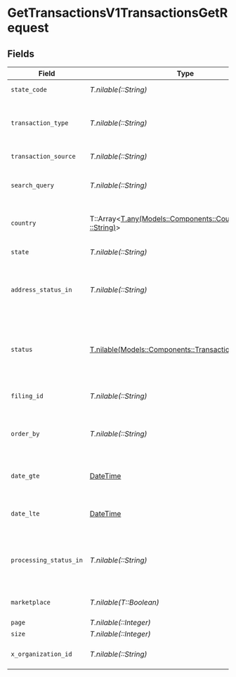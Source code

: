 # GetTransactionsV1TransactionsGetRequest


## Fields

| Field                                                                                                                                | Type                                                                                                                                 | Required                                                                                                                             | Description                                                                                                                          | Example                                                                                                                              |
| ------------------------------------------------------------------------------------------------------------------------------------ | ------------------------------------------------------------------------------------------------------------------------------------ | ------------------------------------------------------------------------------------------------------------------------------------ | ------------------------------------------------------------------------------------------------------------------------------------ | ------------------------------------------------------------------------------------------------------------------------------------ |
| `state_code`                                                                                                                         | *T.nilable(::String)*                                                                                                                | :heavy_minus_sign:                                                                                                                   | Filter transactions by state code.                                                                                                   |                                                                                                                                      |
| `transaction_type`                                                                                                                   | *T.nilable(::String)*                                                                                                                | :heavy_minus_sign:                                                                                                                   | Filter by transaction type (e.g., SALE, FULL_CREDIT_NOTE,<br/>        PARTIAL_CREDIT_NOTE, ARCHIVE etc.).                            |                                                                                                                                      |
| `transaction_source`                                                                                                                 | *T.nilable(::String)*                                                                                                                | :heavy_minus_sign:                                                                                                                   | Filter transactions based on the source.                                                                                             |                                                                                                                                      |
| `search_query`                                                                                                                       | *T.nilable(::String)*                                                                                                                | :heavy_minus_sign:                                                                                                                   | Search for transactions using a general query<br/>        (e.g., order ID, customer name).                                           |                                                                                                                                      |
| `country`                                                                                                                            | T::Array<[T.any(Models::Components::CountryCodeEnum, ::String)](../../models/operations/gettransactionsv1transactionsgetcountry.md)> | :heavy_minus_sign:                                                                                                                   | Filter transactions by country code<br/>        (ISO 3166-1 alpha-2 format, e.g., US).                                               |                                                                                                                                      |
| `state`                                                                                                                              | *T.nilable(::String)*                                                                                                                | :heavy_minus_sign:                                                                                                                   | Filter by full state name (e.g., California).                                                                                        |                                                                                                                                      |
| `address_status_in`                                                                                                                  | *T.nilable(::String)*                                                                                                                | :heavy_minus_sign:                                                                                                                   | Filter by address status (e.g., UNVERIFIED, INVALID,<br/>        PARTIALLY_VERIFIED, VERIFIED, UNVERIFIABLE).                        |                                                                                                                                      |
| `status`                                                                                                                             | [T.nilable(Models::Components::TransactionStatusEnum)](../../models/shared/transactionstatusenum.md)                                 | :heavy_minus_sign:                                                                                                                   | Filter by transaction status (e.g., PENDING, COMMITTED,<br/>        CANCELLED, FULLY_REFUNDED, PARTIALLY_REFUNDED, ARCHIVED).        |                                                                                                                                      |
| `filing_id`                                                                                                                          | *T.nilable(::String)*                                                                                                                | :heavy_minus_sign:                                                                                                                   | Retrieve transactions linked to a specific filing ID.                                                                                |                                                                                                                                      |
| `order_by`                                                                                                                           | *T.nilable(::String)*                                                                                                                | :heavy_minus_sign:                                                                                                                   | Sort results based on specified fields.<br/>        Prefix with - for descending order (e.g., -date for newest first).               |                                                                                                                                      |
| `date_gte`                                                                                                                           | [DateTime](https://ruby-doc.org/stdlib-2.6.1/libdoc/date/rdoc/DateTime.html)                                                         | :heavy_minus_sign:                                                                                                                   | Retrieve transactions with a date<br/>        greater than or equal to (YYYY-MM-DD).                                                 |                                                                                                                                      |
| `date_lte`                                                                                                                           | [DateTime](https://ruby-doc.org/stdlib-2.6.1/libdoc/date/rdoc/DateTime.html)                                                         | :heavy_minus_sign:                                                                                                                   | Retrieve transactions with a date<br/>        less than or equal to (YYYY-MM-DD).                                                    |                                                                                                                                      |
| `processing_status_in`                                                                                                               | *T.nilable(::String)*                                                                                                                | :heavy_minus_sign:                                                                                                                   | Filter transactions based on processing status.<br/>        Multiple values can be passed as a comma-separated list.                 |                                                                                                                                      |
| `marketplace`                                                                                                                        | *T.nilable(T::Boolean)*                                                                                                              | :heavy_minus_sign:                                                                                                                   | Filter transactions by marketplace (e.g., AMAZON, EBAY).                                                                             |                                                                                                                                      |
| `page`                                                                                                                               | *T.nilable(::Integer)*                                                                                                               | :heavy_minus_sign:                                                                                                                   | Page number                                                                                                                          |                                                                                                                                      |
| `size`                                                                                                                               | *T.nilable(::Integer)*                                                                                                               | :heavy_minus_sign:                                                                                                                   | Page size                                                                                                                            |                                                                                                                                      |
| `x_organization_id`                                                                                                                  | *T.nilable(::String)*                                                                                                                | :heavy_check_mark:                                                                                                                   | The unique identifier for the organization making the request                                                                        | org_12345                                                                                                                            |